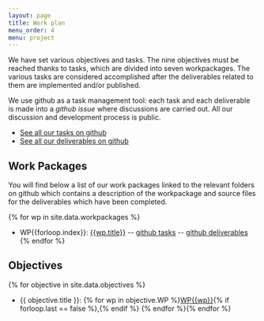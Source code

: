 ```yaml
---
layout: page
title: Work plan
menu_order: 4
menu: project
---
```


We have set various objectives and tasks. The nine objectives must be
reached thanks to tasks,
which are divided into seven workpackages. The various tasks are
considered accomplished after the deliverables
related to them are implemented and/or published.

We use github as a task management tool: each task and each deliverable is made
into a *github issue* where discussions are carried out. All our discussion and development
process is public.

 * [See all our tasks on github](https://github.com/OpenDreamKit/OpenDreamKit/labels/task)
 * [See all our deliverables on github](https://github.com/OpenDreamKit/OpenDreamKit/labels/deliverable)

## Work Packages

You will find below a list of our work packages linked to the relevant folders on github
which contains a description of the workpackage and source files for the deliverables which
have been completed. 

{% for wp in site.data.workpackages %}
- WP{{forloop.index}}: [{{wp.title}}](https://github.com/OpenDreamKit//OpenDreamKit/tree/master/WP{{forloop.index}}) 
-- [github tasks](https://github.com/OpenDreamKit/OpenDreamKit/issues?q=label%3Atask+label%3AWP{{forloop.index}}) 
-- [github deliverables](https://github.com/OpenDreamKit/OpenDreamKit/issues?q=label%3Adeliverable+label%3AWP{{forloop.index}}) 
{% endfor %}

## Objectives

{% for objective in site.data.objectives %}
- {{ objective.title }}: {% for wp in objective.WP %}[WP{{wp}}](https://github.com/OpenDreamKit/OpenDreamKit/labels/WP{{wp}}){% if forloop.last == false %},{% endif %} {% endfor %}{% endfor %}
